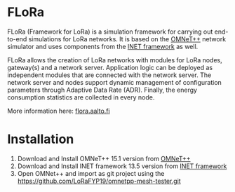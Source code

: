 # FLoRa
FLoRa (Framework for LoRa) is a simulation framework for carrying out end-to-end simulations for LoRa networks. 
It is based on the [OMNeT++](https://omnetpp.org/) network simulator and uses components from the [INET framework](https://inet.omnetpp.org/) as well.

FLoRa allows the creation of LoRa networks with modules for LoRa nodes, gateway(s) and a network server. 
Application logic can be deployed as independent modules that are connected with the network server. 
The network server and nodes support dynamic management of configuration parameters through Adaptive Data Rate (ADR). 
Finally, the energy consumption statistics are collected in every node.

More information here: [flora.aalto.fi](http://flora.aalto.fi/)

# Installation
1. Download and Install OMNeT++ 15.1 version from [OMNeT++](https://omnetpp.org/)
2. Download and Install INET framework 13.5 version from [INET framework](https://inet.omnetpp.org/)
3. Open OMNet++ and import as git project using the https://github.com/LoRaFYP19/omnetpp-mesh-tester.git
   
